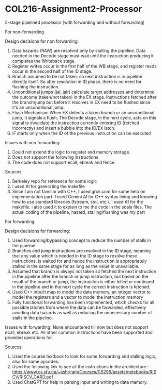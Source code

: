 # COL216-Assignment2-Processor
5-stage pipelined processor (with forwarding and without forwarding)


For non-forwarding


Design decisions for non forwarding:

1. Data hazards (RAW) are resolved only by stalling the pipeline. Data needed in the Decode stage must wait until the instruction producing it completes the Writeback stage.
2. Register writes occur in the first half of the WB stage, and register reads occur in the second half of the ID stage.
3. Branch assumed to be not taken: so next instruction is in pipeline directly itself. So after resolution in ID phase, there is no need for flushing the instruction.
4. Unconditional jumps (jal, jalr) calculate target addresses and determine the outcome (taken/not taken) in the EX stage. Instructions fetched after the branch/jump but before it resolves in EX need to be flushed since it's an unconditional jump.
5. Flush Mechanism: When EX detects a taken branch or an unconditional jump, it signals a flush. The Decode stage, in the next cycle, acts on this signal to invalidate the instruction currently entering ID (fetched incorrectly) and insert a bubble into the ID/EX latch.
6. IF starts only when the ID of the previous instruction can be executed

Issues with non forwarding:
1. Could not extend the logic to register and memory storage.
2. Does not support the following instructions
3. The code does not support ecall, ebreak and fence.



Sources:
1. Berkeley repo for reference for some logic
2. I used AI for generating the makefile
3. Since I am not familiar with C++, I used grok.com for some help on implementation part.  I used Gemini AI for  C++ syntax fixing and knowing how to use standard libraries (fstream, stoi, etc.). I used AI for the makefile. I also used it to explain to me the code in the scala files. The actual coding of the pipeline, hazard, stalling/flushing was my part



For forwarding


Design decisions for forwarding:

1. Used forwarding/bypassing concept to reduce the number of stalls in the pipeline.
2. Branches and jump instructions are resolved in the ID stage, meaning that any value which is needed in the ID stage to resolve these instructions, is waited for and hence the instruction is appropriately stalled in the same stage for as long as the value in unavailable.
3. Assumed that branch is always not taken so fetched the next instruction in the pipeline after the branch or jump instruction, but based on the result of the branch or jump, the instruction is either killed or continued in the pipeline and in the next cycle the correct instruction is fetched.
4. Used C++ inbuilt map to model the data memory, an integer vector to model the registers and a vector to model the Instruction memory
5. Fully functional forwarding has been implemented, which checks for all possible latches from where the data can be forwarded, effectively avoiding data hazards as well as reducing the unnecessary number of stalls in the pipeline.


Issues with forwarding:
None encountered till now but does not support ecall, ebreak etc. All other common instructions have been supported and provided operations for.

Sources:
1. Used the course textbook to look for some forwarding and stalling logic, also for some opcodes.
2. Used the following link to see all the instructions in the architecture :
https://www.cs.sfu.ca/~ashriram/Courses/CS295/assets/notebooks/RISCV/RISCV_CARD.pdf
3. Used ChatGPT for help in parsing input and writing to data memory.